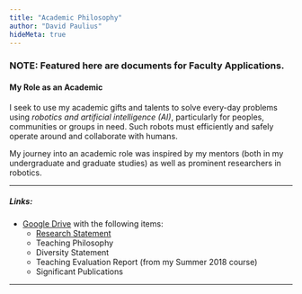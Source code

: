 ```yaml
---
title: "Academic Philosophy"
author: "David Paulius"
hideMeta: true
---
```

### NOTE: Featured here are documents for Faculty Applications.

#### My Role as an Academic

I seek to use my academic gifts and talents to solve every-day problems using *robotics and artificial intelligence (AI)*, particularly for peoples, communities or groups in need. Such robots must efficiently and safely operate around and collaborate with humans.

My journey into an academic role was inspired by my mentors (both in my undergraduate and graduate studies) as well as prominent researchers in robotics.

---
##### Links:
+ [Google Drive](https://drive.google.com/drive/folders/13UVGqM6mMjRFFWoM6DlpaAgxB3a3eglA?usp=sharing) with the following items:
	+ [Research Statement](https://drive.google.com/file/d/17JLFbe2gO-4XVHVS1595TLMksIEkBR5o/view?usp=drive_link)
	+ Teaching Philosophy
	+ Diversity Statement
	+ Teaching Evaluation Report (from my Summer 2018 course)
	+ Significant Publications

---
